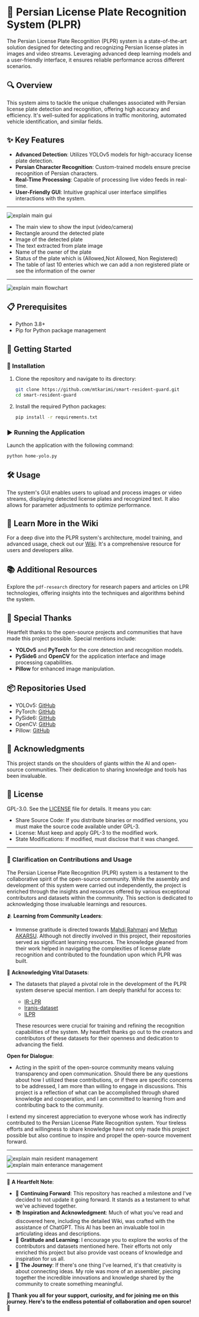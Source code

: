 # 🚗 Persian License Plate Recognition System (PLPR)

The Persian License Plate Recognition (PLPR) system is a state-of-the-art solution designed for detecting and recognizing Persian license plates in images and video streams. Leveraging advanced deep learning models and a user-friendly interface, it ensures reliable performance across different scenarios.

## 🔍 Overview

This system aims to tackle the unique challenges associated with Persian license plate detection and recognition, offering high accuracy and efficiency. It's well-suited for applications in traffic monitoring, automated vehicle identification, and similar fields.

## ✨ Key Features

- **Advanced Detection**: Utilizes YOLOv5 models for high-accuracy license plate detection.
- **Persian Character Recognition**: Custom-trained models ensure precise recognition of Persian characters.
- **Real-Time Processing**: Capable of processing live video feeds in real-time.
- **User-Friendly GUI**: Intuitive graphical user interface simplifies interactions with the system.
---
![explain main gui](/repo_images/parts.jpg)
- The main view to show the input (video/camera)
- Rectangle around the detected plate 
- Image of the detected plate
- The text extracted from plate image
- Name of the owner of the plate
- Status of the plate which is (Allowed,Not Allowed, Non Registered)
- The table of last 10 enteries which we can add a non registered plate or see the information of the owner
---
![explain main flowchart](/repo_images/flowchart.png)
## 📋 Prerequisites

- Python 3.8+
- Pip for Python package management

## 🚀 Getting Started

### 🔧 Installation

1. Clone the repository and navigate to its directory:
   ```bash
   git clone https://github.com/mtkarimi/smart-resident-guard.git
   cd smart-resident-guard
   ```
2. Install the required Python packages:
   ```bash
   pip install -r requirements.txt
   ```

### ▶️ Running the Application

Launch the application with the following command:
```bash
python home-yolo.py
```

## 🛠️ Usage

The system's GUI enables users to upload and process images or video streams, displaying detected license plates and recognized text. It also allows for parameter adjustments to optimize performance.

## 📖 Learn More in the Wiki

For a deep dive into the PLPR system's architecture, model training, and advanced usage, check out our [Wiki](https://github.com/mtkarimi/smart-resident-guard/wiki). It's a comprehensive resource for users and developers alike.

## 📚 Additional Resources

Explore the `pdf-research` directory for research papers and articles on LPR technologies, offering insights into the techniques and algorithms behind the system.

## 💙 Special Thanks

Heartfelt thanks to the open-source projects and communities that have made this project possible. Special mentions include:

- **YOLOv5** and **PyTorch** for the core detection and recognition models.
- **PySide6** and **OpenCV** for the application interface and image processing capabilities.
- **Pillow** for enhanced image manipulation.

## 📦 Repositories Used

- YOLOv5: [GitHub](https://github.com/ultralytics/yolov5)
- PyTorch: [GitHub](https://github.com/pytorch/pytorch)
- PySide6: [GitHub](https://github.com/PySide/PySide6)
- OpenCV: [GitHub](https://github.com/opencv/opencv)
- Pillow: [GitHub](https://github.com/python-pillow/Pillow)

## 🙏 Acknowledgments

This project stands on the shoulders of giants within the AI and open-source communities. Their dedication to sharing knowledge and tools has been invaluable.

## 📄 License

GPL-3.0. See the [LICENSE](LICENSE) file for details. It means you can:
- Share Source Code: If you distribute binaries or modified versions, you must make the source code available under GPL-3.
- License: Must keep and apply GPL-3 to the modified work.
- State Modifications: If modified, must disclose that it was changed.
  
---

### 📝 Clarification on Contributions and Usage

The Persian License Plate Recognition (PLPR) system is a testament to the collaborative spirit of the open-source community. While the assembly and development of this system were carried out independently, the project is enriched through the insights and resources offered by various exceptional contributors and datasets within the community. This section is dedicated to acknowledging those invaluable learnings and resources.

🫂 **Learning from Community Leaders**: 
- Immense gratitude is directed towards [Mahdi Rahmani](https://github.com/MahdiRahmani) and [Meftun AKARSU](https://github.com/mftnakrsu). Although not directly involved in this project, their repositories served as significant learning resources. The knowledge gleaned from their work helped in navigating the complexities of license plate recognition and contributed to the foundation upon which PLPR was built.

🧱 **Acknowledging Vital Datasets**:
- The datasets that played a pivotal role in the development of the PLPR system deserve special mention. I am deeply thankful for access to:
  - [IR-LPR](https://github.com/mut-deep/IR-LPR)
  - [Iranis-dataset](https://github.com/alitourani/Iranis-dataset)
  - [ILPR](https://github.com/amirmgh1375/iranian-license-plate-recognition)
  
  These resources were crucial for training and refining the recognition capabilities of the system. My heartfelt thanks go out to the creators and contributors of these datasets for their openness and dedication to advancing the field.

**Open for Dialogue**:
- Acting in the spirit of the open-source community means valuing transparency and open communication. Should there be any questions about how I utilized these contributions, or if there are specific concerns to be addressed, I am more than willing to engage in discussions. This project is a reflection of what can be accomplished through shared knowledge and cooperation, and I am committed to learning from and contributing back to the community.

I extend my sincerest appreciation to everyone whose work has indirectly contributed to the Persian License Plate Recognition system. Your tireless efforts and willingness to share knowledge have not only made this project possible but also continue to inspire and propel the open-source movement forward.

---
![explain main resident management](/repo_images/people.jpg)
![explain main enterance management](/repo_images/ent.png)

---
🌟 **A Heartfelt Note**:

- 🍁 **Continuing Forward**: This repository has reached a milestone and I've decided to not update it going forward. It stands as a testament to what we've achieved together.
- 📚 **Inspiration and Acknowledgment**: Much of what you've read and discovered here, including the detailed Wiki, was crafted with the assistance of ChatGPT. This AI has been an invaluable tool in articulating ideas and descriptions.
- 🌈 **Gratitude and Learning**: I encourage you to explore the works of the contributors and datasets mentioned here. Their efforts not only enriched this project but also provide vast oceans of knowledge and inspiration for us all.
- 🧩 **The Journey**: If there's one thing I've learned, it's that creativity is about connecting ideas. My role was more of an assembler, piecing together the incredible innovations and knowledge shared by the community to create something meaningful.

💖 **Thank you all for your support, curiosity, and for joining me on this journey. Here's to the endless potential of collaboration and open source! 🥂**




